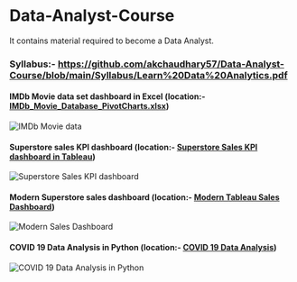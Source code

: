# Data-Analyst-Course
It contains material required to become a Data Analyst.

### Syllabus:- https://github.com/akchaudhary57/Data-Analyst-Course/blob/main/Syllabus/Learn%20Data%20Analytics.pdf

#### IMDb Movie data set dashboard in Excel (location:- [IMDb_Movie_Database_PivotCharts.xlsx](https://github.com/akchaudhary57/Data-Analyst-Course/tree/main/DA%20using%20Excel/W4))

![IMDb Movie data](https://github.com/akchaudhary57/Data-Analyst-Course/blob/main/image/IMDb%20Movie%20Data.gif)

#### Superstore sales KPI dashboard (location:- [Superstore Sales KPI dashboard in Tableau](https://github.com/akchaudhary57/Data-Analyst-Course/tree/main/Tableau%20for%20Visualization/W4))

![Superstore Sales KPI dashboard](https://github.com/akchaudhary57/Data-Analyst-Course/blob/main/image/SampleSuperstore_KPI.gif)

#### Modern Superstore sales dashboard (location:- [Modern Tableau Sales Dashboard](https://github.com/akchaudhary57/Data-Analyst-Course/tree/main/Tableau%20for%20Visualization/W8))

![Modern Sales Dashboard](https://github.com/akchaudhary57/Data-Analyst-Course/blob/main/image/Modern%20Dashboard.gif)

#### COVID 19 Data Analysis in Python (location:- [COVID 19 Data Analysis](https://github.com/akchaudhary57/Job-Ready-Data-Analyst-Course-in-70-Days/tree/main/DA%20using%20Python/W9))

![COVID 19 Data Analysis in Python](https://github.com/akchaudhary57/Job-Ready-Data-Analyst-Course-in-70-Days/blob/main/image/COVID%2019%20Data%20Analysis-I-Copy2%20-%20Jupyter%20Notebook%20(1).gif)



